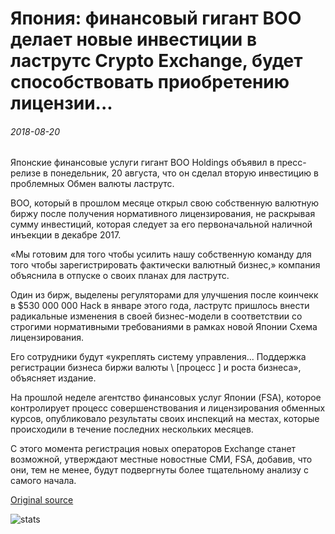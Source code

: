 # Япония: финансовый гигант ВОО делает новые инвестиции в ластрутс Crypto Exchange, будет способствовать приобретению лицензии...

###### 2018-08-20

Японские финансовые услуги гигант ВОО Holdings объявил в пресс-релизе в понедельник, 20 августа, что он сделал вторую инвестицию в проблемных Обмен валюты ластрутс.

ВОО, который в прошлом месяце открыл свою собственную валютную биржу после получения нормативного лицензирования, не раскрывая сумму инвестиций, которая следует за его первоначальной наличной инъекции в декабре 2017.

«Мы готовим для того чтобы усилить нашу собственную команду для того чтобы зарегистрировать фактически валютный бизнес,» компания объяснила в отпуске о своих планах для ластрутс.

Один из бирж, выделены регуляторами для улучшения после коинчекк в $530 000 000 Hack в январе этого года, ластрутс пришлось внести радикальные изменения в своей бизнес-модели в соответствии со строгими нормативными требованиями в рамках новой Японии Схема лицензирования.

Его сотрудники будут «укреплять систему управления... Поддержка регистрации бизнеса биржи валюты \ [процесс \] и роста бизнеса», объясняет издание.

На прошлой неделе агентство финансовых услуг Японии (FSA), которое контролирует процесс совершенствования и лицензирования обменных курсов, опубликовало результаты своих инспекций на местах, которые происходили в течение последних нескольких месяцев.

С этого момента регистрация новых операторов Exchange станет возможной, утверждают местные новостные СМИ, FSA, добавив, что они, тем не менее, будут подвергнуты более тщательному анализу с самого начала.

[Original source](https://cointelegraph.com/news/japan-finance-giant-sbi-makes-new-investment-in-lastroots-crypto-exchange-will-aid-license-acquisition)

![stats](https://c.statcounter.com/11760860/0/a89fa40b/1/ "stats")